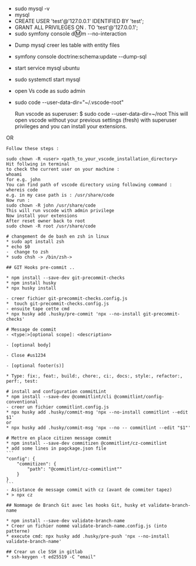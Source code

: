 * sudo mysql -v
* mysql
* CREATE USER 'test'@'127.0.0.1' IDENTIFIED BY 'test';
* GRANT ALL PRIVILEGES ON *.* TO 'test'@'127.0.0.1';
* sudo symfony console d:m:m --no-interaction
- Dump mysql creer les table with entity files
* symfony console doctrine:schema:update --dump-sql

- start service mysql ubuntu
* sudo systemctl start mysql

- open Vs code as sudo admin
* sudo code --user-data-dir="~/.vscode-root"



    Run vscode as superuser:
    $ sudo code --user-data-dir=~/root
    This will open vscode without your previous settings (fresh) with superuser privileges and you can install your extensions.

OR

    Follow these steps :

    sudo chown -R <user> <path_to_your_vscode_installation_directory>
    Hit follwing in terminal
    to check the current user on your machine :
    whoami
    for e.g. john
    You can find path of vscode directory using following command :
    whereis code
    e.g. in my case path is : /usr/share/code
    Now run :
    sudo chown -R john /usr/share/code
    This will run vscode with admin privilege
    Now install your extensions
    After reset owner back to root
    sudo chown -R root /usr/share/code

    # changement de de bash en zsh in linux
    * sudo apt install zsh
    * echo $0 
    -  change to zsh
    * sudo chsh -> /bin/zsh->

    ## GIT Hooks pre-commit ..

    * npm install --save-dev git-precommit-checks
    * npm install husky
    * npx husky install

    - creer fichier git-precommit-checks.config.js
    *  touch git-precommit-checks.config.js
    - ensuite tape cette cmd
    * npx husky add .husky/pre-commit 'npx --no-install git-precommit-checks'

    # Message de commit 
    - <type:>[optional scope]: <description>

    - [optional body]

    - Close #us1234

    - [optional footer(s)]

    * Type: fix:, feat:, build:, chore:, ci:, docs:, style:, refactor:, perf:, test:

    # install and configuration commitLint
    * npm install --save-dev @commitlint/cli @commitlint/config-conventional
    - creer un fichier commitlint.config.js
    * npx husky add .husky/commit-msg 'npx --no-install commitlint --edit $1'
    or
    * npx husky add .husky/commit-msg 'npx --no -- commitlint --edit "$1"'

    # Mettre en place citizen message commit
    * npm install --save-dev commitizen @commitlint/cz-commitlint
    * add some lines in pagckage.json file
    ```
    "config": {
        "commitizen": {
            "path": "@commitlint/cz-commitlint""
        }
    }
    ```
    - Asistance de message commit with cz (avant de commiter tapez)
    * > npx cz

    ## Nommage de Branch Git avec les hooks Git, husky et validate-branch-name

    * npm install --save-dev validate-branch-name
    * Creer un fichier nommé validate-branch-name.config.js (into patterne)
    * execute cmd: npx husky add .husky/pre-push 'npx --no-install validate-branch-name'

    ## Crear un cle SSH in gitlab
    * ssh-keygen -t ed25519 -C "email"










